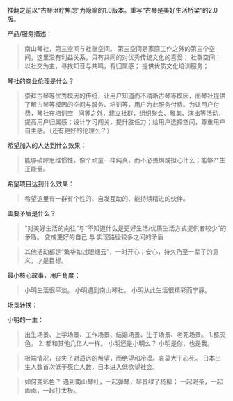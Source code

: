 推翻之前以“古琴治疗焦虑”为隐喻的1.0版本。重写“古琴是美好生活桥梁”的2.0版。

产品/服务描述：
>   南山琴社，第三空间与社群空间。
  第三空间是家庭工作之外的第三个空间，这里没有利益关系，只有共同的对优秀传统文化的喜爱；
  社群空间：以社交为主，寻找知音与共鸣，有归属感；
  提供优质文化培训服务；

琴社的商业伦理是什么？
> 崇拜古琴等优秀模因的传统，让用户知道而不清晰古琴等模因，而琴社提供了解古琴等模因的空间与服务、培训等，用户为此服务付费。为让用户付费，琴社在培训空    间等之外，建立社群，组织聚会、雅集、演出等活动，提高用户归属感；设计学习闯关，提升胜任力；给用户选择空间，尊重用户自主感。（还有更好的伦理么？）

希望加入的人达到什么效果：
> 能够破除思维惯性，像个顽童一样纯真，而不必畏惧或担心什么；能够产生正能量。

希望项目达到什么效果：
> 希望这里有一群有个性的、自发互助的、能持续精进的伙伴。

主要矛盾是什么？
> “对美好生活的向往”与“不知道什么是更好生活/优质生活方式提供者较少”的矛盾。
>  变成更好的自己 与 实现路径较多之间的矛盾

> 其他活动都是“繁华如过眼烟云”，一时开心；安心，持久乃至一辈子的意义，才是目标。

最小核心故事，用户角度：
> 小明生活很平淡。 小明遇到南山琴社。 小明从此生活很精彩而宁静。


场景转换：

小明的一生：
> 出生场景、上学场景、工作场景、结婚场景、生子场景、老死场景。
> 1.都灰色。 2. 都和其他几亿人一样。
  小明还是小明么？
  小明是你，也是我。

 > 极端情况，丧失了对遥远的希望，而绝望和冷漠。哀莫大于心死。
 日本出生人数首次低于死亡人数，日本进入低欲望社会。

  > 如何变彩色？
  > 遇到南山琴社，一起弹琴，琴音绿了杨柳；
  > 一起喝茶，一起画画，一起打太极。

